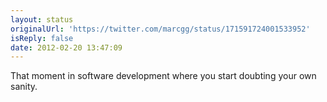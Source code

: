 ```yaml
---
layout: status
originalUrl: 'https://twitter.com/marcgg/status/171591724001533952'
isReply: false
date: 2012-02-20 13:47:09
---
```


That moment in software development where you start doubting your own sanity.

